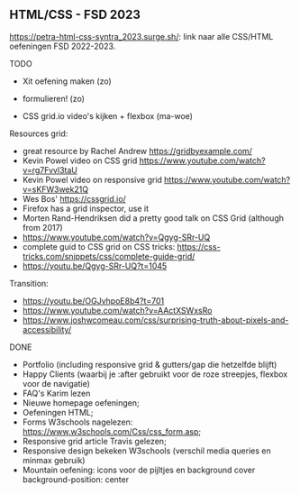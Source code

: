 ## HTML/CSS - FSD 2023

https://petra-html-css-syntra_2023.surge.sh/: link naar alle CSS/HTML oefeningen FSD 2022-2023.

TODO

- Xit oefening maken (zo)
- formulieren! (zo)

- CSS grid.io video's kijken + flexbox (ma-woe)

Resources grid:

- great resource by Rachel Andrew https://gridbyexample.com/
- Kevin Powel video on CSS grid https://www.youtube.com/watch?v=rg7Fvvl3taU
- Kevin Powel video on responsive grid https://www.youtube.com/watch?v=sKFW3wek21Q
- Wes Bos' https://cssgrid.io/
- Firefox has a grid inspector, use it
- Morten Rand-Hendriksen did a pretty good talk on CSS Grid (although from 2017)
- https://www.youtube.com/watch?v=Qgyg-SRr-UQ
- complete guid to CSS grid on CSS tricks: https://css-tricks.com/snippets/css/complete-guide-grid/
- https://youtu.be/Qgyg-SRr-UQ?t=1045

Transition:

- https://youtu.be/OGJvhpoE8b4?t=701
- https://www.youtube.com/watch?v=AActXSWxsRo
- https://www.joshwcomeau.com/css/surprising-truth-about-pixels-and-accessibility/

DONE

- Portfolio (including responsive grid & gutters/gap die hetzelfde blijft)
- Happy Clients (waarbij je :after gebruikt voor de roze streepjes, flexbox voor de navigatie)
- FAQ's Karim lezen
- Nieuwe homepage oefeningen;
- Oefeningen HTML;
- Forms W3schools nagelezen: https://www.w3schools.com/Css/css_form.asp;
- Responsive grid article Travis gelezen;
- Responsive design bekeken W3schools (verschil media queries en minmax gebruik)
- Mountain oefening: icons voor de pijltjes en background cover background-position: center
